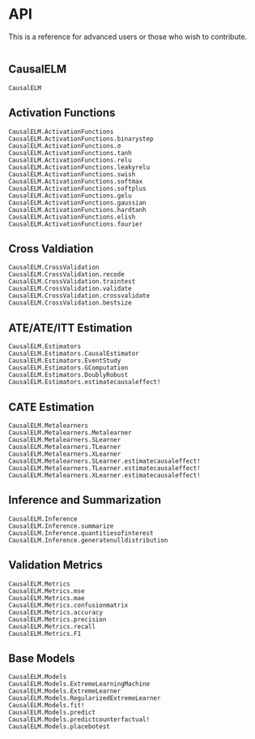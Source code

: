 # API
This is a reference for advanced users or those who wish to contribute.

```@index
```

## CausalELM
```@docs
CausalELM
```

## Activation Functions
```@docs
CausalELM.ActivationFunctions
CausalELM.ActivationFunctions.binarystep
CausalELM.ActivationFunctions.σ
CausalELM.ActivationFunctions.tanh
CausalELM.ActivationFunctions.relu
CausalELM.ActivationFunctions.leakyrelu
CausalELM.ActivationFunctions.swish
CausalELM.ActivationFunctions.softmax
CausalELM.ActivationFunctions.softplus
CausalELM.ActivationFunctions.gelu
CausalELM.ActivationFunctions.gaussian
CausalELM.ActivationFunctions.hardtanh
CausalELM.ActivationFunctions.elish
CausalELM.ActivationFunctions.fourier
```

## Cross Valdiation
```@docs
CausalELM.CrossValidation
CausalELM.CrossValidation.recode
CausalELM.CrossValidation.traintest
CausalELM.CrossValidation.validate
CausalELM.CrossValidation.crossvalidate
CausalELM.CrossValidation.bestsize
```

## ATE/ATE/ITT Estimation
```@docs
CausalELM.Estimators
CausalELM.Estimators.CausalEstimator
CausalELM.Estimators.EventStudy
CausalELM.Estimators.GComputation
CausalELM.Estimators.DoublyRobust
CausalELM.Estimators.estimatecausaleffect!
```

## CATE Estimation
```@docs
CausalELM.Metalearners
CausalELM.Metalearners.Metalearner
CausalELM.Metalearners.SLearner
CausalELM.Metalearners.TLearner
CausalELM.Metalearners.XLearner
CausalELM.Metalearners.SLearner.estimatecausaleffect!
CausalELM.Metalearners.TLearner.estimatecausaleffect!
CausalELM.Metalearners.XLearner.estimatecausaleffect!
```

## Inference and Summarization
```@docs
CausalELM.Inference
CausalELM.Inference.summarize
CausalELM.Inference.quantitiesofinterest
CausalELM.Inference.generatenulldistribution
```

## Validation Metrics
```@docs
CausalELM.Metrics
CausalELM.Metrics.mse
CausalELM.Metrics.mae
CausalELM.Metrics.confusionmatrix
CausalELM.Metrics.accuracy
CausalELM.Metrics.precision
CausalELM.Metrics.recall
CausalELM.Metrics.F1
```

## Base Models
```@docs
CausalELM.Models
CausalELM.Models.ExtremeLearningMachine
CausalELM.Models.ExtremeLearner
CausalELM.Models.RegularizedExtremeLearner
CausalELM.Models.fit!
CausalELM.Models.predict
CausalELM.Models.predictcounterfactual!
CausalELM.Models.placebotest
```